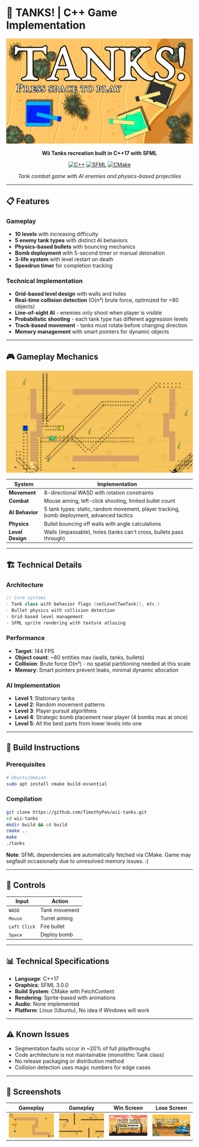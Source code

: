 
# 🚀 **TANKS!** | C++ Game Implementation

<div align="center">

![Title Screen](assets/title_screen.png)

**Wii Tanks recreation built in C++17 with SFML**

[![C++](https://img.shields.io/badge/C%2B%2B-17-blue.svg?style=flat&logo=c%2B%2B)](https://en.cppreference.com/w/cpp/17)
[![SFML](https://img.shields.io/badge/SFML-2.6+-green.svg?style=flat)](https://www.sfml-dev.org/)
[![CMake](https://img.shields.io/badge/CMake-3.28+-red.svg?style=flat&logo=cmake)](https://cmake.org/)

*Tank combat game with AI enemies and physics-based projectiles*

</div>

---

## 📋 **Features**

### **Gameplay**
- **10 levels** with increasing difficulty
- **5 enemy tank types** with distinct AI behaviors
- **Physics-based bullets** with bouncing mechanics
- **Bomb deployment** with 5-second timer or manual detonation
- **3-life system** with level restart on death
- **Speedrun timer** for completion tracking

### **Technical Implementation**
- **Grid-based level design** with walls and holes
- **Real-time collision detection** (O(n²) brute force, optimized for <80 objects)
- **Line-of-sight AI** - enemies only shoot when player is visible
- **Probabilistic shooting** - each tank type has different aggression levels
- **Track-based movement** - tanks must rotate before changing direction
- **Memory management** with smart pointers for dynamic objects

---

## 🎮 **Gameplay Mechanics**

![Gameplay](screenshots/gameplay3.png)

| System | Implementation |
|---------|---------------|
| **Movement** | 8-directional WASD with rotation constraints |
| **Combat** | Mouse aiming, left-click shooting, limited bullet count |
| **AI Behavior** | 5 tank types: static, random movement, player tracking, bomb deployment, advanced tactics |
| **Physics** | Bullet bouncing off walls with angle calculations |
| **Level Design** | Walls (impassable), holes (tanks can't cross, bullets pass through) |

---

## 🏗️ **Technical Details**

### **Architecture**
```cpp
// Core systems
- Tank class with behavior flags (setLevelTwoTank(), etc.)
- Bullet physics with collision detection
- Grid-based level management
- SFML sprite rendering with texture atlasing
```

### **Performance**
- **Target**: 144 FPS
- **Object count**: ~80 entities max (walls, tanks, bullets)
- **Collision**: Brute force O(n²) - no spatial partitioning needed at this scale
- **Memory**: Smart pointers prevent leaks, minimal dynamic allocation

### **AI Implementation**
- **Level 1**: Stationary tanks
- **Level 2**: Random movement patterns
- **Level 3**: Player pursuit algorithms  
- **Level 4**: Strategic bomb placement near player (4 bombs max at once)
- **Level 5**: All the best parts from lower levels into one

---

## 🚀 **Build Instructions**

### **Prerequisites**
```bash
# Ubuntu/Debian
sudo apt install cmake build-essential
```

### **Compilation**
```bash
git clone https://github.com/TimothyPav/wii-tanks.git
cd wii-tanks
mkdir build && cd build
cmake ..
make
./tanks
```

**Note**: SFML dependencies are automatically fetched via CMake. Game may segfault occasionally due to unresolved memory issues. :(

---

## 🎯 **Controls**

| Input | Action |
|-------|--------|
| `WASD` | Tank movement |
| `Mouse` | Turret aiming |
| `Left Click` | Fire bullet |
| `Space` | Deploy bomb |

---

## 📊 **Technical Specifications**

- **Language**: C++17
- **Graphics**: SFML 3.0.0
- **Build System**: CMake with FetchContent
- **Rendering**: Sprite-based with animations
- **Audio**: None implemented
- **Platform**: Linux (Ubuntu), No idea if Windows will work

---

## ⚠️ **Known Issues**

- Segmentation faults occur in ~20% of full playthroughs
- Code architecture is not maintainable (monolithic Tank class)
- No release packaging or distribution method
- Collision detection uses magic numbers for edge cases

---

## 📸 **Screenshots**

<div align="center">

| Gameplay | Gameplay | Win Screen | Lose Screen |
|-------------|---------|-----------|-----------|
| ![Gameplay](screenshots/gameplay1.png) | ![Gameplay](screenshots/gameplay2.png) | ![Win](screenshots/end_screen.png) | ![Lose](assets/lose_screen.png) |

</div>
